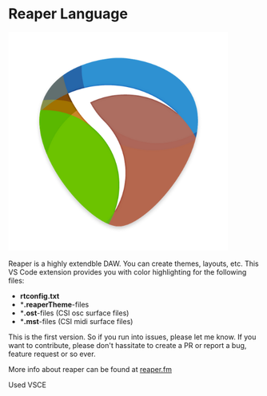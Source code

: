# Reaper Language

![Reaper logo](assets/icon.png)

Reaper is a highly extendble DAW. You can create themes, layouts, etc.
This VS Code extension provides you with color highlighting for the following files:

* **rtconfig.txt**
* ***.reaperTheme**-files
* ***.ost**-files (CSI osc surface files)
* ***.mst**-files (CSI midi surface files)

This is the first version. So if you run into issues, please let me know. If you want to contribute, please don't hassitate to create a PR or report a bug, feature request or so ever.

More info about reaper can be found at [reaper.fm](https://reaper.fm)


Used VSCE
